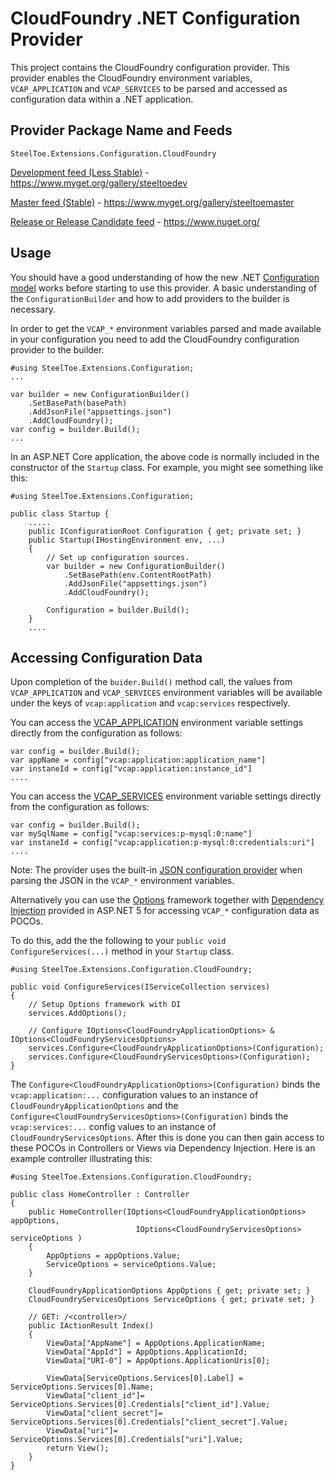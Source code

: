 # CloudFoundry .NET Configuration Provider

This project contains the CloudFoundry configuration provider.  This provider enables the CloudFoundry environment variables, `VCAP_APPLICATION` and `VCAP_SERVICES` to be parsed and accessed as configuration data within a .NET application.

## Provider Package Name and Feeds

`SteelToe.Extensions.Configuration.CloudFoundry`

[Development feed (Less Stable)](https://www.myget.org/gallery/steeltoedev) - https://www.myget.org/gallery/steeltoedev

[Master feed (Stable)](https://www.myget.org/gallery/steeltoemaster) - https://www.myget.org/gallery/steeltoemaster

[Release or Release Candidate feed](https://www.nuget.org/) - https://www.nuget.org/

## Usage
You should have a good understanding of how the new .NET [Configuration model](http://docs.asp.net/en/latest/fundamentals/configuration.html) works before starting to use this provider. A basic understanding of the `ConfigurationBuilder` and how to add providers to the builder is necessary.

In order to get the `VCAP_*` environment variables parsed and made available in your configuration you need to add the CloudFoundry configuration provider to the builder.
```
#using SteelToe.Extensions.Configuration;
...

var builder = new ConfigurationBuilder()
    .SetBasePath(basePath)
    .AddJsonFile("appsettings.json")                    
    .AddCloudFoundry();      
var config = builder.Build();
...
```
In an ASP.NET Core application, the above code is normally included in the constructor of the `Startup` class. For example, you might see something like this:
```
#using SteelToe.Extensions.Configuration;

public class Startup {
    .....
    public IConfigurationRoot Configuration { get; private set; }
    public Startup(IHostingEnvironment env, ...)
    {
        // Set up configuration sources.
        var builder = new ConfigurationBuilder()
            .SetBasePath(env.ContentRootPath)
            .AddJsonFile("appsettings.json")
            .AddCloudFoundry();

        Configuration = builder.Build();
    }
    ....
```
## Accessing Configuration Data
Upon completion of the `buider.Build()` method call, the values from `VCAP_APPLICATION` and `VCAP_SERVICES` environment variables will be available under the keys of `vcap:application` and `vcap:services` respectively.

You can access the [VCAP_APPLICATION](http://docs.cloudfoundry.org/devguide/deploy-apps/environment-variable.html#VCAP-APPLICATION) environment variable settings directly from the configuration as follows:
```
var config = builder.Build();
var appName = config["vcap:application:application_name"]
var instaneId = config["vcap:application:instance_id"] 
....
```
You can access the [VCAP_SERVICES](http://docs.cloudfoundry.org/devguide/deploy-apps/environment-variable.html#VCAP-SERVICES)  environment variable settings directly from the configuration as follows:
```
var config = builder.Build();
var mySqlName = config["vcap:services:p-mysql:0:name"]
var instaneId = config["vcap:application:p-mysql:0:credentials:uri"] 
....
```
Note: The provider uses the built-in [JSON configuration provider](https://github.com/aspnet/Configuration/tree/dev/src/Microsoft.Extensions.Configuration.Json) when parsing the JSON in the `VCAP_*` environment variables.

Alternatively you can use the [Options](https://github.com/aspnet/Options) framework together with [Dependency Injection](http://docs.asp.net/en/latest/fundamentals/dependency-injection.html) provided in ASP.NET 5 for accessing `VCAP_*` configuration data as POCOs.

To do this, add the the following to your `public void ConfigureServices(...)` method in your `Startup` class.
```
#using SteelToe.Extensions.Configuration.CloudFoundry;

public void ConfigureServices(IServiceCollection services)
{
    // Setup Options framework with DI
    services.AddOptions();
    
    // Configure IOptions<CloudFoundryApplicationOptions> & IOptions<CloudFoundryServicesOptions> 
    services.Configure<CloudFoundryApplicationOptions>(Configuration);
    services.Configure<CloudFoundryServicesOptions>(Configuration);
}
```
The `Configure<CloudFoundryApplicationOptions>(Configuration)` binds the `vcap:application:...` configuration values to an instance of `CloudFoundryApplicationOptions` and the `Configure<CloudFoundryServicesOptions>(Configuration)` binds the `vcap:services:...` config values to an instance of `CloudFoundryServicesOptions`. After this is done you can then gain access to these POCOs in Controllers or Views via Dependency Injection.  Here is an example controller illustrating this:
```
#using SteelToe.Extensions.Configuration.CloudFoundry;

public class HomeController : Controller
{
    public HomeController(IOptions<CloudFoundryApplicationOptions> appOptions, 
                            IOptions<CloudFoundryServicesOptions> serviceOptions )
    {
        AppOptions = appOptions.Value;
        ServiceOptions = serviceOptions.Value;
    }

    CloudFoundryApplicationOptions AppOptions { get; private set; }
    CloudFoundryServicesOptions ServiceOptions { get; private set; }

    // GET: /<controller>/
    public IActionResult Index()
    {
        ViewData["AppName"] = AppOptions.ApplicationName;
        ViewData["AppId"] = AppOptions.ApplicationId;
        ViewData["URI-0"] = AppOptions.ApplicationUris[0];
        
        ViewData[ServiceOptions.Services[0].Label] = ServiceOptions.Services[0].Name;
        ViewData["client_id"]= ServiceOptions.Services[0].Credentials["client_id"].Value;
        ViewData["client_secret"]= ServiceOptions.Services[0].Credentials["client_secret"].Value;
        ViewData["uri"]= ServiceOptions.Services[0].Credentials["uri"].Value;
        return View();
    }
}
```

